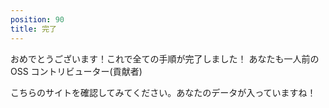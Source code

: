 ```yaml
---
position: 90
title: 完了
---
```


おめでとうございます！これで全ての手順が完了しました！
あなたも一人前の OSS コントリビューター(貢献者)

こちらのサイトを確認してみてください。あなたのデータが入っていますね！
